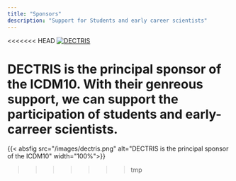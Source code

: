 ```yaml
---
title: "Sponsors"
description: "Support for Students and early career scientists"
---
```



<<<<<<< HEAD
<a href="https://www.dectris.com/" target="_blank" rel="noopener">
<img src="/images/gallery/dectris.png" alt="DECTRIS" class="image-zoom"></a>

DECTRIS is the principal sponsor of the ICDM10. With their genreous support, we can support the participation of students and early-carreer scientists.
=======

<p>

{{< absfig src="/images/dectris.png" alt="DECTRIS is the principal sponsor of the ICDM10" width="100%">}}
>>>>>>> tmp
